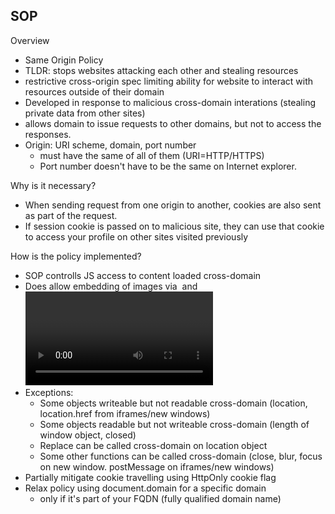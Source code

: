 ## SOP
Overview
* Same Origin Policy
* TLDR: stops websites attacking each other and stealing resources
* restrictive cross-origin spec limiting ability for website to interact with resources outside of their domain
* Developed in response to malicious cross-domain interations (stealing private data from other sites)
* allows domain to issue requests to other domains, but not to access the responses.
* Origin: URI scheme, domain, port number
   	* must have the same of all of them (URI=HTTP/HTTPS)
   	* Port number doesn't have to be the same on Internet explorer.

Why is it necessary?
* When sending request from one origin to another, cookies are also sent as part of the request.
* If session cookie is passed on to malicious site, they can use that cookie to access your profile on other sites visited previously

How is the policy implemented?
* SOP controlls JS access to content loaded cross-domain
* Does allow embedding of images via <img> and <video>
   	* JS can't read these contents, or anything else.
* Exceptions:
   	* Some objects writeable but not readable cross-domain (location, location.href from iframes/new windows)
   	* Some objects readable but not writeable cross-domain (length of window object, closed)
   	* Replace can be called cross-domain on location object
   	* Some other functions can be called cross-domain (close, blur, focus on new window. postMessage on iframes/new windows)
* Partially mitigate cookie travelling using HttpOnly cookie flag
* Relax policy using document.domain for a specific domain
   	* only if it's part of your FQDN (fully qualified domain name)

